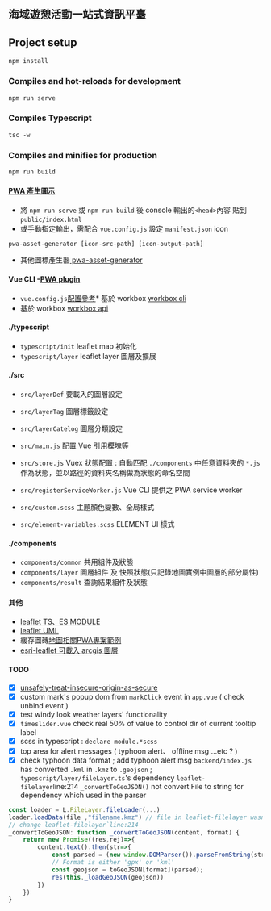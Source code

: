 ## 海域遊憩活動一站式資訊平臺

## Project setup
```
npm install
```

### Compiles and hot-reloads for development
```
npm run serve
```

### Compiles Typescript
```
tsc -w
```

### Compiles and minifies for production
```
npm run build
```

#### [PWA 產生圖示](https://www.npmjs.com/package/pwa-asset-generator)
* 將 `npm run serve` 或 `npm run build` 後 console 輸出的`<head>`內容 貼到 `public/index.html`
* 或手動指定輸出，需配合 `vue.config.js` 設定 `manifest.json` icon
```
pwa-asset-generator [icon-src-path] [icon-output-path]
```
* 其他圖標產生器[ pwa-asset-generator](https://www.npmjs.com/package/pwa-asset-generator)

#### Vue CLI -[PWA plugin](https://cli.vuejs.org/core-plugins/pwa.html#configuration)
* `vue.config.js`[配置參考](https://stackoverflow.com/questions/51214220/vue-cli-3-how-to-use-the-official-pwa-plugin-service-worker)* 基於 workbox [workbox cli](https://letswrite.tw/pwa-workbox-cli/)
* 基於 workbox [workbox api](https://developers.google.com/web/tools/workbox/modules/workbox-webpack-plugin)

#### ./typescript
* `typescript/init` leaflet map 初始化 
* `typescript/layer` leaflet layer 圖層及擴展

#### ./src
* `src/layerDef` 要載入的圖層設定
* `src/layerTag` 圖層標籤設定
* `src/layerCatelog` 圖層分類設定

* `src/main.js` 配置 Vue 引用模塊等
* `src/store.js` Vuex 狀態配置 : 自動匹配 `./components` 中任意資料夾的 `*.js` 作為狀態，並以路徑的資料夾名稱做為狀態的命名空間
* `src/registerServiceWorker.js` Vue CLI 提供之 PWA service worker
* `src/custom.scss` 主題顏色變數、全局樣式
* `src/element-variables.scss` ELEMENT UI 樣式

#### ./components
* `components/common` 共用組件及狀態
* `components/layer` 圖層組件 及 快照狀態(只記錄地圖實例中圖層的部分屬性)
* `components/result` 查詢結果組件及狀態

#### 其他
* [leaflet TS、ES MODULE](https://cli.vuejs.org/config/)
* [leaflet UML](https://leafletjs.com/examples/extending/class-diagram.html)
* 緩存圖磚[地圖相關PWA專案範例](https://github.com/reyemtm/pwa-maps)
* [esri-leaflet 可載入 arcgis 圖層](http://esri.github.io/esri-leaflet)

#### TODO
- [X] [unsafely-treat-insecure-origin-as-secure](https://stackoverflow.com/questions/40696280/unsafely-treat-insecure-origin-as-secure-flag-is-not-working-on-chrome)
- [X] custom mark's popup dom from `markClick` event in `app.vue` ( check unbind event )
- [X] test windy look weather layers' functionality
- [X] `timeslider.vue` check real 50% of value to control dir of current tooltip label
- [X] scss in typescript : `declare module.*scss`
- [X] top area for alert messages ( typhoon alert、 offline msg ...etc ? )
- [X] check typhoon data format ; add typhoon alert msg `backend/index.js` has converted `.kml` in `.kmz` to `.geojson` ; `typescript/layer/fileLayer.ts`'s dependency `leaflet-filelayer`line:214 `_convertToGeoJSON()` not convert File to string for dependency which used in the parser
``` js
const loader = L.FileLayer.fileLoader(...)
loader.loadData(file ,"filename.kmz") // file in leaflet-filelayer wasn't converted string
// change leaflet-filelayer`line:214
_convertToGeoJSON: function _convertToGeoJSON(content, format) {
    return new Promise((res,rej)=>{
        content.text().then(str=>{
            const parsed = (new window.DOMParser()).parseFromString(str, 'text/xml')
            // Format is either 'gpx' or 'kml'
            const geojson = toGeoJSON[format](parsed);
            res(this._loadGeoJSON(geojson))
        })
    })
}
```
